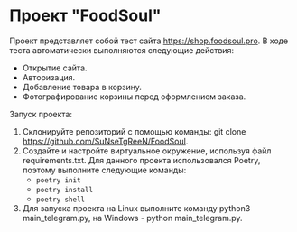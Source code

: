 # Проект "FoodSoul"

Проект представляет собой тест сайта https://shop.foodsoul.pro. В ходе теста автоматически выполняются следующие действия:

- Открытие сайта.
- Авторизация.
- Добавление товара в корзину.
- Фотографирование корзины перед оформлением заказа.
   
Запуск проекта:

1. Склонируйте репозиторий с помощью команды: git clone https://github.com/SuNseTgReeN/FoodSoul.
2. Создайте и настройте виртуальное окружение, используя файл requirements.txt.
   Для данного проекта использовался Poetry, поэтому выполните следующие команды:
	 - ```poetry init```
	 - ```poetry install```
	 - ```poetry shell```
3. Для запуска проекта на Linux выполните команду python3 main_telegram.py, на Windows - python main_telegram.py.
